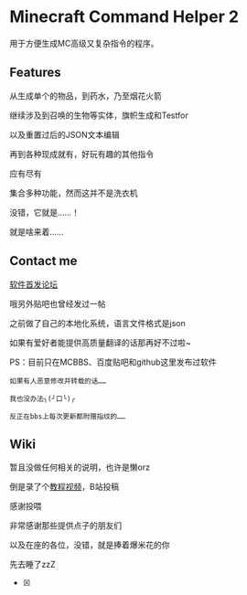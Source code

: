 # Minecraft Command Helper 2
用于方便生成MC高级又复杂指令的程序。

## Features
从生成单个的物品，到药水，乃至烟花火箭

继续涉及到召唤的生物等实体，旗帜生成和Testfor

以及重置过后的JSON文本编辑

再到各种现成就有，好玩有趣的其他指令

应有尽有

集合多种功能，然而这并不是洗衣机

没错，它就是……！

就是啥来着……

## Contact me
[软件首发论坛](http://www.mcbbs.net/thread-381131-1-1.html)

哦另外贴吧也曾经发过一帖

之前做了自己的本地化系统，语言文件格式是json

如果有爱好者能提供高质量翻译的话那再好不过啦~

PS：目前只在MCBBS、百度贴吧和github这里发布过软件

    如果有人恶意修改并转载的话……
    
    我也没办法╮(╯口╰)╭
    
    反正在bbs上每次更新都附赠指纹的……

## Wiki
暂且没做任何相关的说明，也许是懒orz

倒是录了个[教程视频](http://www.bilibili.com/video/av2931204/)，B站投稿

感谢投喂

非常感谢那些提供点子的朋友们

以及在座的各位，没错，就是捧着爆米花的你

先去睡了zzZ

- [x] 

